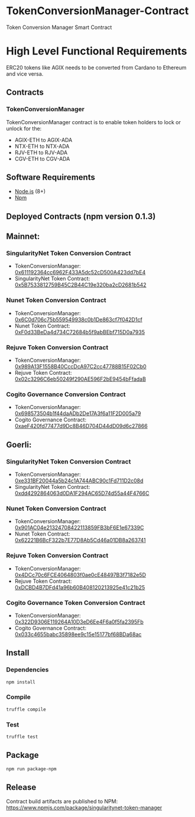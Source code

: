 # TokenConversionManager-Contract
Token Conversion Manager Smart Contract

# High Level Functional Requirements

ERC20 tokens like AGIX needs to be converted from Cardano to Ethereum and vice versa.

## Contracts

### TokenConversionManager
  TokenConversionManager contract is to enable token holders to lock or unlock for the: 
* AGIX-ETH to AGIX-ADA
* NTX-ETH to NTX-ADA
* RJV-ETH to RJV-ADA
* CGV-ETH to CGV-ADA

## Software Requirements
* [Node.js](https://github.com/nodejs/node) (8+)
* [Npm](https://www.npmjs.com/package/npm)

## Deployed Contracts (npm version 0.1.3)
## Mainnet:

### SingularityNet Token Conversion Contract
* TokenConversionManager: [0x611192364cc6962F433A5dc52cD500A423dd7bE4](https://etherscan.io/address/0x611192364cc6962F433A5dc52cD500A423dd7bE4)
* SingularityNet Token Contract: [0x5B7533812759B45C2B44C19e320ba2cD2681b542](https://etherscan.io/token/0x5b7533812759b45c2b44c19e320ba2cd2681b542)
### Nunet Token Conversion Contract
* TokenConversionManager: [0x6C0d706c75b559549938c0b1De863cf7f042D1cf](https://etherscan.io/address/0x6c0d706c75b559549938c0b1de863cf7f042d1cf)
* Nunet Token Contract: [0xF0d33BeDa4d734C72684b5f9abBEbf715D0a7935](https://etherscan.io/address/0xF0d33BeDa4d734C72684b5f9abBEbf715D0a7935)
### Rejuve Token Conversion Contract
* TokenConversionManager: [0x989A13F1558B40CccDcA97C2cc47788B15F02Cb0](https://etherscan.io/address/0x989a13f1558b40cccdca97c2cc47788b15f02cb0)
* Rejuve Token Contract: [0x02c3296C6eb50249f290AE596F2bE9454bFfadaB](https://etherscan.io/address/0x02c3296c6eb50249f290ae596f2be9454bffadab)
### Cogito Governance Conversion Contract
* TokenConversionManager: [0x698573504b1f44daADb2De17A3f6a11F2D005a79](https://etherscan.io/address/0x698573504b1f44daADb2De17A3f6a11F2D005a79)
* Cogito Governance Contract: [0xaeF420fd77477d9Dc8B46D704D44dD09d6c27866](https://etherscan.io/address/0xaeF420fd77477d9Dc8B46D704D44dD09d6c27866)


## Goerli:
### SingularityNet Token Conversion Contract
* TokenConversionManager: [0xe331BF20044a5b24c1A744ABC90c1Fd711D2c08d](https://goerli.etherscan.io/address/0xe331BF20044a5b24c1A744ABC90c1Fd711D2c08d)
* SingularityNet Token Contract: [0xdd4292864063d0DA1F294AC65D74d55a44F4766C](https://goerli.etherscan.io/token/0xdd4292864063d0da1f294ac65d74d55a44f4766c)
### Nunet Token Conversion Contract
* TokenConversionManager: [0x901AC04e21324708422113859FB3bF6E1e67339C](https://goerli.etherscan.io/address/0x901AC04e21324708422113859FB3bF6E1e67339C)
* Nunet Token Contract: [0x62221B6BcF322b7E77D8Ab5Cd46a01DB8a263741](https://goerli.etherscan.io/token/0x62221B6BcF322b7E77D8Ab5Cd46a01DB8a263741)
### Rejuve Token Conversion Contract
* TokenConversionManager: [0x4DCc70c6FCE4064803f0ae0cE48497B3f7182e5D](https://goerli.etherscan.io/address/0x4dcc70c6fce4064803f0ae0ce48497b3f7182e5d)
* Rejuve Token Contract: [0xDCBD4B7DFd41a96b60B408120213925e41c21b25](https://goerli.etherscan.io/address/0xdcbd4b7dfd41a96b60b408120213925e41c21b25)
### Cogito Governance Token Conversion Contract
* TokenConversionManager: [0x322D9306E119264A10D3eD6Ee4F6a0f5fa2395Fb](https://goerli.etherscan.io/address/0x322D9306E119264A10D3eD6Ee4F6a0f5fa2395Fb)
* Cogito Governance Contract: [0x033c4655babc35898ee9c15e15177bf68BDa68ac](https://goerli.etherscan.io/address/0x033c4655babc35898ee9c15e15177bf68BDa68ac)

## Install

### Dependencies
```bash
npm install
```

### Compile 
```bash
truffle compile
```

### Test 
```bash
truffle test
```

## Package
```bash
npm run package-npm
```

## Release
Contract build artifacts are published to NPM: https://www.npmjs.com/package/singularitynet-token-manager
